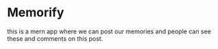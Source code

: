 # Memorify
this is a mern app where we can post our memories and people can see these and comments on this post.

